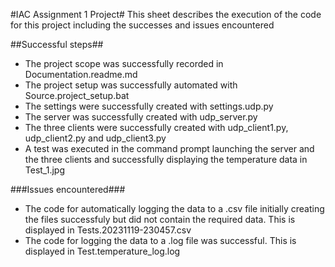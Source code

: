 #IAC Assignment 1 Project#
This sheet describes the execution of the code for this project including the successes and issues encountered

##Successful steps##
- The project scope was successfully recorded in Documentation.readme.md
- The project setup was successfully automated with Source.project_setup.bat
- The settings were successfully created with settings.udp.py
- The server was successfully created with udp_server.py
- The three clients were successfully created with udp_client1.py, udp_client2.py and udp_client3.py
- A test was executed in the command prompt launching the server and the three clients and successfully displaying the temperature data in Test_1.jpg

###Issues encountered###
- The code for automatically logging the data to a .csv file initially creating the files successfuly but did not contain the required data. This is displayed in Tests.20231119-230457.csv
- The code for logging the data to a .log file was successful. This is displayed in Test.temperature_log.log